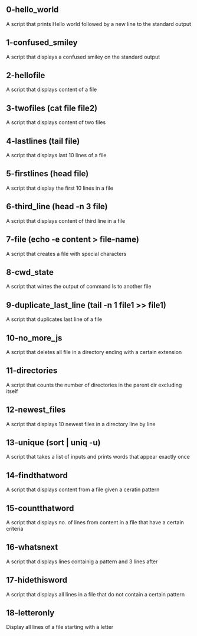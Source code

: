 ## 0-hello_world
A script that prints Hello world followed by a new line to the standard output
## 1-confused_smiley
A script  that displays a confused smiley on the standard output
## 2-hellofile
A script that displays content of a file
## 3-twofiles (cat file file2)
A script that displays content of two files
## 4-lastlines (tail file)
A script that displays last 10 lines of a file
## 5-firstlines (head file)
A script that display the first 10 lines in a file
## 6-third_line (head -n 3 file)
A script that displays content of third line in a file
## 7-file (echo -e content > file-name)
A script that creates a file with special characters
## 8-cwd_state
A script that wirtes the output of command ls to another file
## 9-duplicate_last_line (tail -n 1 file1 >> file1)
A script that duplicates last line of a file
## 10-no_more_js
A script that deletes all file in a directory ending with a certain extension
## 11-directories
A script that counts the number of directories in the parent dir excluding itself
## 12-newest_files
A script that displays 10 newest files in a directory line by line
## 13-unique (sort | uniq -u)
A script that takes a list of inputs and prints words that appear exactly once
## 14-findthatword
A script that displays content from a file given a ceratin pattern
## 15-countthatword
A script that displays no. of lines from content in a file that have a certain criteria
## 16-whatsnext
A script that displays lines containig a pattern and 3 lines after
## 17-hidethisword
A script that displays all lines in a file that do not contain a certain pattern
## 18-letteronly
Display all lines of a file starting with a letter
